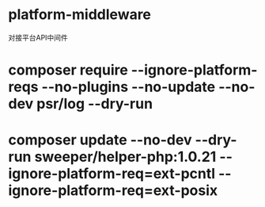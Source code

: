 # platform-middleware

对接平台API中间件

# composer require --ignore-platform-reqs --no-plugins --no-update --no-dev psr/log --dry-run

# composer update --no-dev --dry-run sweeper/helper-php:1.0.21 --ignore-platform-req=ext-pcntl --ignore-platform-req=ext-posix